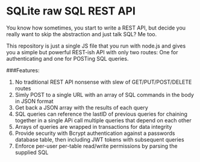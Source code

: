 # SQLite raw SQL REST API

You know how sometimes, you start to write a REST API, but decide you really want to skip the abstraction and just talk SQL?  Me too.

This repository is just a single JS file that you run with node.js and gives you a simple 
but powerful REST-ish API with only two routes: One for authenticating and one for
POSTing SQL queries.

###Features: 

1. No traditional REST API nonsense with slew of GET/PUT/POST/DELETE routes
2. Simly POST to a single URL with an array of SQL commands in the body in JSON format
3. Get back a JSON array with the results of each query
4. SQL queries can reference the lastID of previous queries for chaining
   together in a single APi call multiple queries that depend on each other
5. Arrays of queries are wrapped in transactions for data integrity
6. Provide security with Bcrypt authentication against a passwords database table, then including
   JWT tokens with subsequent queries
7. Enforce per-user per-table read/write permissions by parsing the supplied SQL



